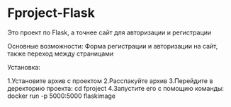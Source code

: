 # Fproject-Flask
Это проект по Flask, а точнее сайт для авторизации и регистрации

Основные возможности:
Форма регистрации и авторизации на сайт, также переход между страницами

Установка:

1.Установите архив с проектом
2.Расспакуйте архив
3.Перейдите в деректорию проекта:
cd fproject
4.Запустите его с помощию команды:
docker run -p 5000:5000 flaskimage
